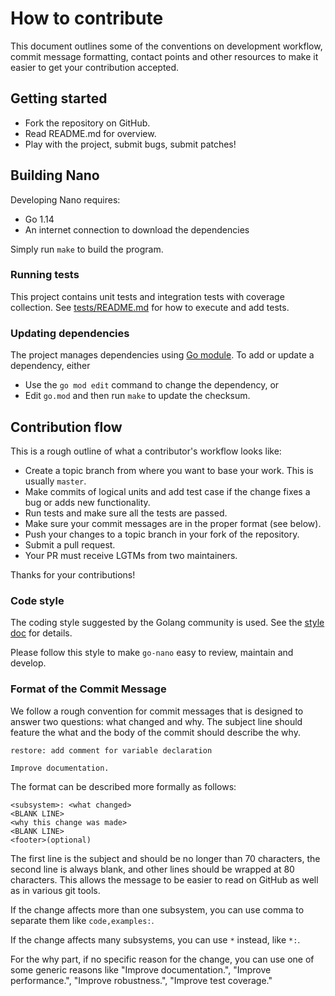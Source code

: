 # How to contribute

This document outlines some of the conventions on development workflow, commit
message formatting, contact points and other resources to make it easier to get
your contribution accepted.

## Getting started

- Fork the repository on GitHub.
- Read README.md for overview.
- Play with the project, submit bugs, submit patches!

## Building Nano

Developing Nano requires:

* Go 1.14
* An internet connection to download the dependencies

Simply run `make` to build the program.

### Running tests

This project contains unit tests and integration tests with coverage collection.
See [tests/README.md](./tests/README.md) for how to execute and add tests.

### Updating dependencies

The project manages dependencies using [Go module](https://github.com/golang/go/wiki/Modules).
To add or update a dependency, either

* Use the `go mod edit` command to change the dependency, or
* Edit `go.mod` and then run `make` to update the checksum.

## Contribution flow

This is a rough outline of what a contributor's workflow looks like:

- Create a topic branch from where you want to base your work. This is usually `master`.
- Make commits of logical units and add test case if the change fixes a bug or adds new functionality.
- Run tests and make sure all the tests are passed.
- Make sure your commit messages are in the proper format (see below).
- Push your changes to a topic branch in your fork of the repository.
- Submit a pull request.
- Your PR must receive LGTMs from two maintainers.

Thanks for your contributions!

### Code style

The coding style suggested by the Golang community is used.
See the [style doc](https://github.com/golang/go/wiki/CodeReviewComments) for details.

Please follow this style to make `go-nano` easy to review, maintain and develop.

### Format of the Commit Message

We follow a rough convention for commit messages that is designed to answer two
questions: what changed and why. The subject line should feature the what and
the body of the commit should describe the why.

```
restore: add comment for variable declaration

Improve documentation.
```

The format can be described more formally as follows:

```
<subsystem>: <what changed>
<BLANK LINE>
<why this change was made>
<BLANK LINE>
<footer>(optional)
```

The first line is the subject and should be no longer than 70 characters, the
second line is always blank, and other lines should be wrapped at 80 characters.
This allows the message to be easier to read on GitHub as well as in various
git tools.

If the change affects more than one subsystem, you can use comma to separate them like `code,examples:`.

If the change affects many subsystems, you can use ```*``` instead, like ```*:```.

For the why part, if no specific reason for the change,
you can use one of some generic reasons like "Improve documentation.",
"Improve performance.", "Improve robustness.", "Improve test coverage."
